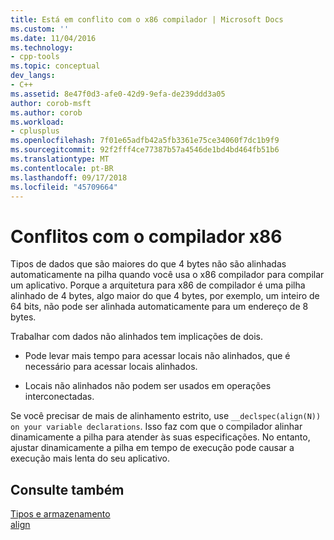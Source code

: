 ```yaml
---
title: Está em conflito com o x86 compilador | Microsoft Docs
ms.custom: ''
ms.date: 11/04/2016
ms.technology:
- cpp-tools
ms.topic: conceptual
dev_langs:
- C++
ms.assetid: 8e47f0d3-afe0-42d9-9efa-de239ddd3a05
author: corob-msft
ms.author: corob
ms.workload:
- cplusplus
ms.openlocfilehash: 7f01e65adfb42a5fb3361e75ce34060f7dc1b9f9
ms.sourcegitcommit: 92f2fff4ce77387b57a4546de1bd4bd464fb51b6
ms.translationtype: MT
ms.contentlocale: pt-BR
ms.lasthandoff: 09/17/2018
ms.locfileid: "45709664"
---
```

# <a name="conflicts-with-the-x86-compiler"></a>Conflitos com o compilador x86

Tipos de dados que são maiores do que 4 bytes não são alinhadas automaticamente na pilha quando você usa o x86 compilador para compilar um aplicativo. Porque a arquitetura para x86 de compilador é uma pilha alinhado de 4 bytes, algo maior do que 4 bytes, por exemplo, um inteiro de 64 bits, não pode ser alinhada automaticamente para um endereço de 8 bytes.

Trabalhar com dados não alinhados tem implicações de dois.

- Pode levar mais tempo para acessar locais não alinhados, que é necessário para acessar locais alinhados.

- Locais não alinhados não podem ser usados em operações interconectadas.

Se você precisar de mais de alinhamento estrito, use `__declspec(align(N)) on your variable declarations`. Isso faz com que o compilador alinhar dinamicamente a pilha para atender às suas especificações. No entanto, ajustar dinamicamente a pilha em tempo de execução pode causar a execução mais lenta do seu aplicativo.

## <a name="see-also"></a>Consulte também

[Tipos e armazenamento](../build/types-and-storage.md)<br/>
[align](../cpp/align-cpp.md)
